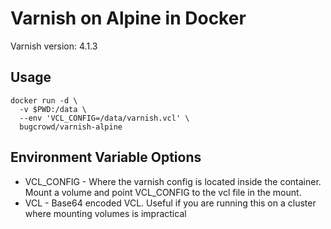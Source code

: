 Varnish on Alpine in Docker
===========================

Varnish version: 4.1.3

Usage
-----

```
docker run -d \
  -v $PWD:/data \
  --env 'VCL_CONFIG=/data/varnish.vcl' \
  bugcrowd/varnish-alpine
```

Environment Variable Options
----------------------------

*   VCL_CONFIG - Where the varnish config is located inside the container. Mount a volume and point
VCL_CONFIG to the vcl file in the mount.
*   VCL - Base64 encoded VCL. Useful if you are running this on a cluster where mounting volumes is impractical
